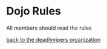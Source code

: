 Dojo Rules
==========

All members should read the rules

[back to the deadlyvipers organization](https://github.com/deadlyvipers)


